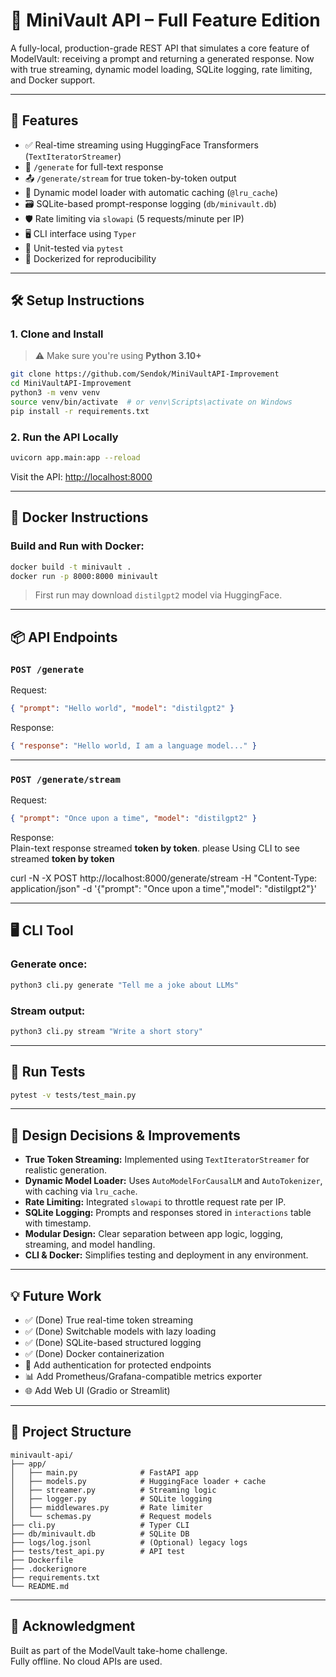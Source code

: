 # 🧠 MiniVault API – Full Feature Edition

A fully-local, production-grade REST API that simulates a core feature of ModelVault: receiving a prompt and returning a generated response. Now with true streaming, dynamic model loading, SQLite logging, rate limiting, and Docker support.

---

## 🚀 Features

- ✅ Real-time streaming using HuggingFace Transformers (`TextIteratorStreamer`)
- 🔁 `/generate` for full-text response
- 📤 `/generate/stream` for true token-by-token output
- 🔀 Dynamic model loader with automatic caching (`@lru_cache`)
- 🗃️ SQLite-based prompt-response logging (`db/minivault.db`)
- 🛡️ Rate limiting via `slowapi` (5 requests/minute per IP)
- 🖥️ CLI interface using `Typer`
- 🧪 Unit-tested via `pytest`
- 🐳 Dockerized for reproducibility

---

## 🛠️ Setup Instructions

### 1. Clone and Install

> ⚠️ Make sure you're using **Python 3.10+**

```bash
git clone https://github.com/Sendok/MiniVaultAPI-Improvement
cd MiniVaultAPI-Improvement
python3 -m venv venv
source venv/bin/activate  # or venv\Scripts\activate on Windows
pip install -r requirements.txt
```

### 2. Run the API Locally

```bash
uvicorn app.main:app --reload
```

Visit the API: [http://localhost:8000](http://localhost:8000)

---

## 🐳 Docker Instructions

### Build and Run with Docker:

```bash
docker build -t minivault .
docker run -p 8000:8000 minivault
```

> First run may download `distilgpt2` model via HuggingFace.

---

## 📦 API Endpoints

### `POST /generate`

Request:
```json
{ "prompt": "Hello world", "model": "distilgpt2" }
```

Response:
```json
{ "response": "Hello world, I am a language model..." }
```

---

### `POST /generate/stream`

Request:
```json
{ "prompt": "Once upon a time", "model": "distilgpt2" }
```

Response:  
Plain-text response streamed **token by token**. please Using CLI to see streamed **token by token**

curl -N -X POST http://localhost:8000/generate/stream -H "Content-Type: application/json" -d '{"prompt": "Once upon a time","model": "distilgpt2"}'


---

## 🖥️ CLI Tool

### Generate once:
```bash
python3 cli.py generate "Tell me a joke about LLMs"
```

### Stream output:
```bash
python3 cli.py stream "Write a short story"
```

---

## 🧪 Run Tests

```bash
pytest -v tests/test_main.py
```

---

## 🧠 Design Decisions & Improvements

- **True Token Streaming:** Implemented using `TextIteratorStreamer` for realistic generation.
- **Dynamic Model Loader:** Uses `AutoModelForCausalLM` and `AutoTokenizer`, with caching via `lru_cache`.
- **Rate Limiting:** Integrated `slowapi` to throttle request rate per IP.
- **SQLite Logging:** Prompts and responses stored in `interactions` table with timestamp.
- **Modular Design:** Clear separation between app logic, logging, streaming, and model handling.
- **CLI & Docker:** Simplifies testing and deployment in any environment.

---

## 💡 Future Work

- ✅ (Done) True real-time token streaming
- ✅ (Done) Switchable models with lazy loading
- ✅ (Done) SQLite-based structured logging
- ✅ (Done) Docker containerization
- 🔐 Add authentication for protected endpoints
- 📊 Add Prometheus/Grafana-compatible metrics exporter
- 🌐 Add Web UI (Gradio or Streamlit)

---

## 📂 Project Structure

```
minivault-api/
├── app/
│   ├── main.py              # FastAPI app
│   ├── models.py            # HuggingFace loader + cache
│   ├── streamer.py          # Streaming logic
│   ├── logger.py            # SQLite logging
│   ├── middlewares.py       # Rate limiter
│   └── schemas.py           # Request models
├── cli.py                   # Typer CLI
├── db/minivault.db          # SQLite DB
├── logs/log.jsonl           # (Optional) legacy logs
├── tests/test_api.py        # API test
├── Dockerfile
├── .dockerignore
├── requirements.txt
└── README.md
```

---

## 🙌 Acknowledgment

Built as part of the ModelVault take-home challenge.  
Fully offline. No cloud APIs are used.
